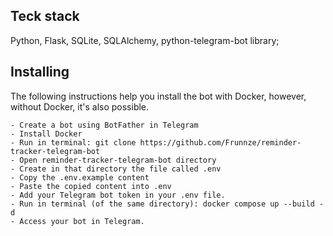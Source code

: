 ## Teck stack
Python, Flask, SQLite, SQLAlchemy, python-telegram-bot library;

## Installing
The following instructions help you install the bot with Docker, however, without Docker, it's also possible.

```
- Create a bot using BotFather in Telegram
- Install Docker
- Run in terminal: git clone https://github.com/Frunnze/reminder-tracker-telegram-bot
- Open reminder-tracker-telegram-bot directory
- Create in that directory the file called .env
- Copy the .env.example content
- Paste the copied content into .env
- Add your Telegram bot token in your .env file.
- Run in terminal (of the same directory): docker compose up --build -d
- Access your bot in Telegram.
```